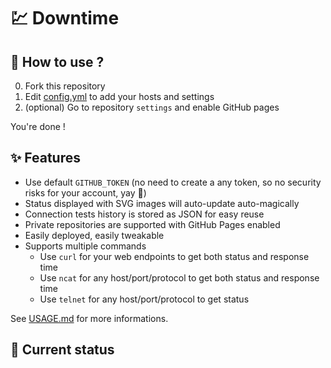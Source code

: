 # 💹 Downtime

## 💬 How to use ?

0. Fork this repository
1. Edit [config.yml](config.yml) to add your hosts and settings
2. (optional) Go to repository `settings` and enable GitHub pages

You're done !

## ✨ Features

* Use default `GITHUB_TOKEN` (no need to create a any token, so no security risks for your account, yay 🎉)
* Status displayed with SVG images will auto-update auto-magically
* Connection tests history is stored as JSON for easy reuse
* Private repositories are supported with GitHub Pages enabled
* Easily deployed, easily tweakable
* Supports multiple commands
  * Use `curl` for your web endpoints to get both status and response time
  * Use `ncat` for any host/port/protocol to get both status and response time
  * Use `telnet` for any host/port/protocol to get status

See [USAGE.md](USAGE.md) for more informations.

## 🚥 Current status

<!-- <downtime-status> -->
<!-- <downtime-status/> -->
